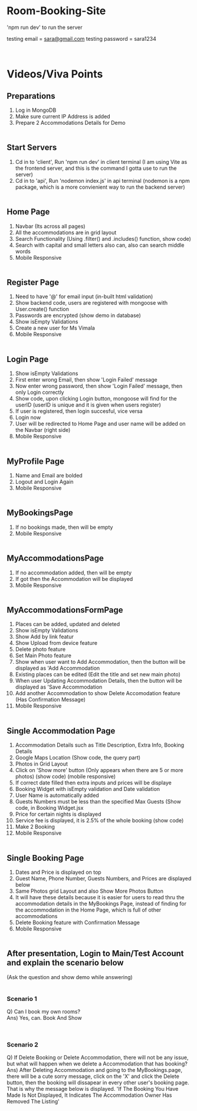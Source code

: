 # Room-Booking-Site

'npm run dev' to run the server 

testing email = sara@gmail.com
testing password = sara1234

</br>

# Videos/Viva Points 

## Preparations </br> 
1. Log in MongoDB 
2. Make sure current IP Address is added 
3. Prepare 2 Accommodations Details for Demo </br> </br>


## Start Servers </br>
1. Cd in to 'client', Run 'npm run dev' in client terminal (I am using Vite as the frontend server, and this is the command I gotta use to run the server)
2. Cd in to 'api', Run 'nodemon index.js' in api terminal (nodemon is a npm package, which is a more convienient way to run the backend server)</br> </br>



## Home Page </br>
1. Navbar (Its across all pages) 
2. All the accommodations are in grid layout 
3. Search Functionality (Using .filter() and .includes() function, show code)
4. Search with capital and small letters also can, also can search middle words 
5. Mobile Responsive </br> </br>


## Register Page </br>
1. Need to have '@' for email input (in-built html validation)
2. Show backend code, users are registered with mongoose with User.create() function
3. Passwords are encrypted (show demo in database)
4. Show isEmpty Validations
5. Create a new user for Ms Vimala
6. Mobile Responsive </br> </br>


## Login Page </br>
1. Show isEmpty Validations
2. First enter wrong Email, then show 'Login Failed' message
3. Now enter wrong password, then show 'Login Failed' message, then only Login correctly
4. Show code, upon clicking Login button, mongoose will find for the userID (userID is unique and it is 
    given when users register)
5. If user is registered, then login succesful, vice versa
6. Login now
7. User will be redirected to Home Page and user name will be added on the Navbar (right side)
8. Mobile Responsive </br> </br>



## MyProfile Page </br>
1. Name and Email are bolded
2. Logout and Login Again
3. Mobile Responsive </br> </br>

## MyBookingsPage </br>
1. If no bookings made, then will be empty
2. Mobile Responsive </br> </br>


## MyAccommodationsPage </br>
1. If no accommodation added, then will be empty
2. If got then the Accommodation will be displayed 
3. Mobile Responsive </br> </br>

## MyAccommodationsFormPage
1. Places can be added, updated and deleted
2. Show isEmpty Validations
3. Show Add by link featur
4. Show Upload from device feature
5. Delete photo feature
6. Set Main Photo feature
7. Show when user want to Add Accommodation, then the button will be displayed as 'Add Accommodation
8. Existing places can be edited (Edit the title and set new main photo)
9. When user Updating Accommodation Details, then the button will be displayed as 'Save Accommodation
10. Add another Accommodation to show Delete Accomodation feature (Has Confirmation Message)
11. Mobile Responsive </br> </br>


## Single Accommodation Page </br>
1. Accommodation Details such as Title Description, Extra Info, Booking Details
2. Google Maps Location (Show code, the query part)
3. Photos in Grid Layout
4. Click on 'Show more' button (Only appears when there are 5 or more photos) (show code)     (mobile responsive)
5. If correct date filled then extra inputs and prices will be displaye
6. Booking Widget with isEmpty validation and Date validation
7. User Name is automatically added
8. Guests Numbers must be less than the specified Max Guests (Show code, in Booking Widget.jsx
9. Price for certain nights is displayed
10. Service fee is displayed, it is 2.5% of the whole booking (show code)
11. Make 2 Booking
12. Mobile Responsive  </br> </br>


## Single Booking Page </br>
1. Dates and Price is displayed on top 
2. Guest Name, Phone Number, Guests Numbers, and Prices are displayed below
3. Same Photos grid Layout and also Show More Photos Button
4. It will have these details because it is easier for users to read thru the accommodation details in the MyBookings Page, instead of finding for the accommodation in the Home Page, which is full of other accommodations
5. Delete Booking feature with Confirmation Message 
6. Mobile Responsive  </br> </br>

## After presentation, Login to Main/Test  Account and explain the scenario below </br>
(Ask the question and show demo while answering) </br> </br>

### Scenario 1  </br>
Q) Can I book my own rooms? </br>
Ans) Yes, can. Book And Show

</br> 

### Scenario 2 </br>
Q) If Delete Booking or Delete Accommodation, there will not be any issue, but what will happen when we delete a Accommodation that has booking?  </br>
Ans) After Deleting Accommodation and going to the MyBookings.page, there will be a cute sorry message, click on the 'X' and click the Delete button, then the booking will dissapear in every other user's booking page. That is why the message below is displayed. 
'If The Booking You Have Made Is Not Displayed, It Indicates The Accommodation Owner Has Removed The Listing'
